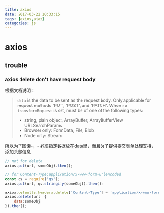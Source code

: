```yaml
---
title: axios
date: 2017-03-22 10:33:15
tags: [axios,ajax]
categories: js
---
```

# axios

## trouble

### axios delete don't have request.body

根据文档说明：

> `data` is the data to be sent as the request body. Only applicable for request methods 'PUT', 'POST', and 'PATCH'. When no `transformRequest` is set, must be of one of the following types:
> - string, plain object, ArrayBuffer, ArrayBufferView, URLSearchParams
> - Browser only: FormData, File, Blob
> - Node only: Stream

所以为了图懒-，-  必须指定数据放在data里，而且为了提供提交表单处理支持，添加头部信息

```js
// not for delete
axios.put(url, someObj).then();

// for Content-Type:application/x-www-form-urlencoded
const qs = require('qs');
axios.put(url, qs.stringify(someObj)).then();

axios.defaults.headers.delete['Content-Type'] = 'application/x-www-form-urlencoded';
axios.delete(url, {
    data:someObj
}).then();
```